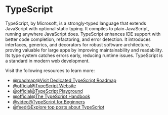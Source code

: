 # TypeScript

TypeScript, by Microsoft, is a strongly-typed language that extends JavaScript with optional static typing. It compiles to plain JavaScript, running anywhere JavaScript does. TypeScript enhances IDE support with better code completion, refactoring, and error detection. It introduces interfaces, generics, and decorators for robust software architecture, proving valuable for large apps by improving maintainability and readability. Its type system catches errors early, reducing runtime issues. TypeScript is a standard in modern web development.

Visit the following resources to learn more:

- [@roadmap@Visit Dedicated TypeScript Roadmap](https://roadmap.sh/typescript)
- [@official@TypeScript Website](https://www.typescriptlang.org/)
- [@official@TypeScript Playground](https://www.typescriptlang.org/play)
- [@official@The TypeScript Handbook](https://www.typescriptlang.org/docs/handbook/intro.html)
- [@video@TypeScript for Beginners](https://www.youtube.com/watch?v=BwuLxPH8IDs)
- [@feed@Explore top posts about TypeScript](https://app.daily.dev/tags/typescript?ref=roadmapsh)
